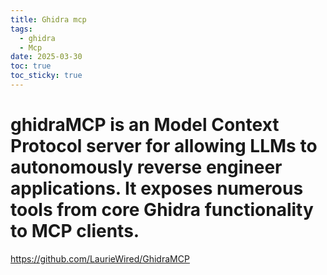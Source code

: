 ```yaml
---
title: Ghidra mcp
tags:
  - ghidra
  - Mcp
date: 2025-03-30
toc: true
toc_sticky: true
---
```


# ghidraMCP is an Model Context Protocol server for allowing LLMs to autonomously reverse engineer applications. It exposes numerous tools from core Ghidra functionality to MCP clients.

https://github.com/LaurieWired/GhidraMCP